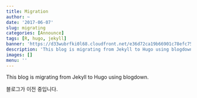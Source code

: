 ```yaml
---
title: Migration
author: ~
date: '2017-06-07'
slug: migrating
categories: [Announce]
tags: [R, hugo, jekyll]
banner: 'https://d33wubrfki0l68.cloudfront.net/e36d72ca19b66901c78efc753e0a3dac35c95010/66d20/img/hugo-logo.png'
description: 'This blog is migrating from Jekyll to Hugo using blogdown.'
images: []
menu: ''
---
```


This blog is migrating from Jekyll to Hugo using blogdown.

블로그가 이전 중입니다.
